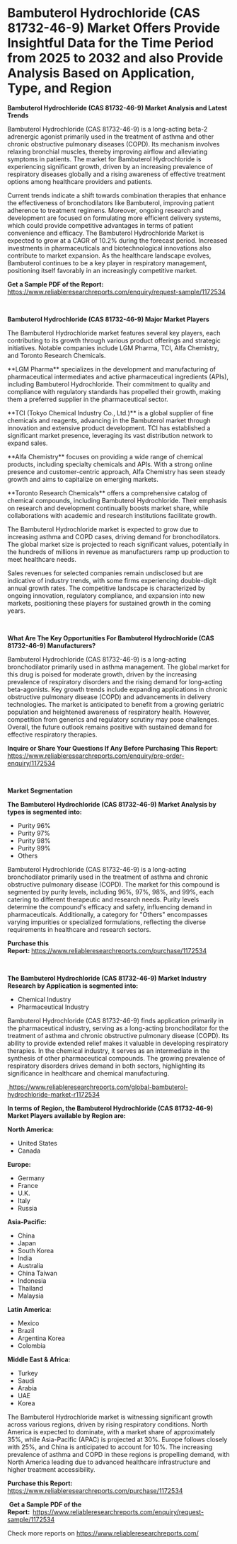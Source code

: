 <p><h1>Bambuterol Hydrochloride (CAS 81732-46-9) Market Offers Provide Insightful Data for the Time Period from 2025 to 2032 and also Provide Analysis Based on Application, Type, and Region</h1></p><p><strong>Bambuterol Hydrochloride (CAS 81732-46-9) Market Analysis and Latest Trends</strong></p>
<p><p>Bambuterol Hydrochloride (CAS 81732-46-9) is a long-acting beta-2 adrenergic agonist primarily used in the treatment of asthma and other chronic obstructive pulmonary diseases (COPD). Its mechanism involves relaxing bronchial muscles, thereby improving airflow and alleviating symptoms in patients. The market for Bambuterol Hydrochloride is experiencing significant growth, driven by an increasing prevalence of respiratory diseases globally and a rising awareness of effective treatment options among healthcare providers and patients.</p><p>Current trends indicate a shift towards combination therapies that enhance the effectiveness of bronchodilators like Bambuterol, improving patient adherence to treatment regimens. Moreover, ongoing research and development are focused on formulating more efficient delivery systems, which could provide competitive advantages in terms of patient convenience and efficacy. The Bambuterol Hydrochloride Market is expected to grow at a CAGR of 10.2% during the forecast period. Increased investments in pharmaceuticals and biotechnological innovations also contribute to market expansion. As the healthcare landscape evolves, Bambuterol continues to be a key player in respiratory management, positioning itself favorably in an increasingly competitive market.</p></p>
<p><strong>Get a Sample PDF of the Report:&nbsp;</strong> <a href="https://www.reliableresearchreports.com/enquiry/request-sample/1172534?utm_campaign=2255&utm_medium=2&utm_source=Github&utm_content=ia&utm_term=03042025&utm_id=bambuterol-hydrochloride-cas-81732-46-9">https://www.reliableresearchreports.com/enquiry/request-sample/1172534</a></p>
<p>&nbsp;</p>
<p><strong>Bambuterol Hydrochloride (CAS 81732-46-9) Major Market Players</strong></p>
<p><p>The Bambuterol Hydrochloride market features several key players, each contributing to its growth through various product offerings and strategic initiatives. Notable companies include LGM Pharma, TCI, Alfa Chemistry, and Toronto Research Chemicals.</p><p>**LGM Pharma** specializes in the development and manufacturing of pharmaceutical intermediates and active pharmaceutical ingredients (APIs), including Bambuterol Hydrochloride. Their commitment to quality and compliance with regulatory standards has propelled their growth, making them a preferred supplier in the pharmaceutical sector.</p><p>**TCI (Tokyo Chemical Industry Co., Ltd.)** is a global supplier of fine chemicals and reagents, advancing in the Bambuterol market through innovation and extensive product development. TCI has established a significant market presence, leveraging its vast distribution network to expand sales.</p><p>**Alfa Chemistry** focuses on providing a wide range of chemical products, including specialty chemicals and APIs. With a strong online presence and customer-centric approach, Alfa Chemistry has seen steady growth and aims to capitalize on emerging markets.</p><p>**Toronto Research Chemicals** offers a comprehensive catalog of chemical compounds, including Bambuterol Hydrochloride. Their emphasis on research and development continually boosts market share, while collaborations with academic and research institutions facilitate growth.</p><p>The Bambuterol Hydrochloride market is expected to grow due to increasing asthma and COPD cases, driving demand for bronchodilators. The global market size is projected to reach significant values, potentially in the hundreds of millions in revenue as manufacturers ramp up production to meet healthcare needs.</p><p>Sales revenues for selected companies remain undisclosed but are indicative of industry trends, with some firms experiencing double-digit annual growth rates. The competitive landscape is characterized by ongoing innovation, regulatory compliance, and expansion into new markets, positioning these players for sustained growth in the coming years.</p></p>
<p>&nbsp;</p>
<p><strong>What Are The Key Opportunities For Bambuterol Hydrochloride (CAS 81732-46-9) Manufacturers?</strong></p>
<p><p>Bambuterol Hydrochloride (CAS 81732-46-9) is a long-acting bronchodilator primarily used in asthma management. The global market for this drug is poised for moderate growth, driven by the increasing prevalence of respiratory disorders and the rising demand for long-acting beta-agonists. Key growth trends include expanding applications in chronic obstructive pulmonary disease (COPD) and advancements in delivery technologies. The market is anticipated to benefit from a growing geriatric population and heightened awareness of respiratory health. However, competition from generics and regulatory scrutiny may pose challenges. Overall, the future outlook remains positive with sustained demand for effective respiratory therapies.</p></p>
<p><strong>Inquire or Share Your Questions If Any Before Purchasing This Report:</strong> <a href="https://www.reliableresearchreports.com/enquiry/pre-order-enquiry/1172534?utm_campaign=2255&utm_medium=2&utm_source=Github&utm_content=ia&utm_term=03042025&utm_id=bambuterol-hydrochloride-cas-81732-46-9">https://www.reliableresearchreports.com/enquiry/pre-order-enquiry/1172534</a></p>
<p>&nbsp;</p>
<p><strong>Market Segmentation</strong></p>
<p><strong>The Bambuterol Hydrochloride (CAS 81732-46-9) Market Analysis by types is segmented into:</strong></p>
<p><ul><li>Purity 96%</li><li>Purity 97%</li><li>Purity 98%</li><li>Purity 99%</li><li>Others</li></ul></p>
<p><p>Bambuterol Hydrochloride (CAS 81732-46-9) is a long-acting bronchodilator primarily used in the treatment of asthma and chronic obstructive pulmonary disease (COPD). The market for this compound is segmented by purity levels, including 96%, 97%, 98%, and 99%, each catering to different therapeutic and research needs. Purity levels determine the compound's efficacy and safety, influencing demand in pharmaceuticals. Additionally, a category for "Others" encompasses varying impurities or specialized formulations, reflecting the diverse requirements in healthcare and research sectors.</p></p>
<p><strong>Purchase this Report:&nbsp;</strong><a href="https://www.reliableresearchreports.com/purchase/1172534?utm_campaign=2255&utm_medium=2&utm_source=Github&utm_content=ia&utm_term=03042025&utm_id=bambuterol-hydrochloride-cas-81732-46-9">https://www.reliableresearchreports.com/purchase/1172534</a></p>
<p>&nbsp;</p>
<p><strong>The Bambuterol Hydrochloride (CAS 81732-46-9) Market Industry Research by Application is segmented into:</strong></p>
<p><ul><li>Chemical Industry</li><li>Pharmaceutical Industry</li></ul></p>
<p><p>Bambuterol Hydrochloride (CAS 81732-46-9) finds application primarily in the pharmaceutical industry, serving as a long-acting bronchodilator for the treatment of asthma and chronic obstructive pulmonary disease (COPD). Its ability to provide extended relief makes it valuable in developing respiratory therapies. In the chemical industry, it serves as an intermediate in the synthesis of other pharmaceutical compounds. The growing prevalence of respiratory disorders drives demand in both sectors, highlighting its significance in healthcare and chemical manufacturing.</p></p>
<p><a href="https://www.reliableresearchreports.com/global-bambuterol-hydrochloride-market-r1172534?utm_campaign=2255&utm_medium=2&utm_source=Github&utm_content=ia&utm_term=03042025&utm_id=bambuterol-hydrochloride-cas-81732-46-9">&nbsp;https://www.reliableresearchreports.com/global-bambuterol-hydrochloride-market-r1172534</a></p>
<p><strong>In terms of Region, the Bambuterol Hydrochloride (CAS 81732-46-9) Market Players available by Region are:</strong></p>
<p>
    <p> <strong> North America: </strong>
        <ul>
            <li>United States</li>
            <li>Canada</li>
        </ul>
        </p> 
    <p> <strong> Europe: </strong>
        <ul>
            <li>Germany</li>
            <li>France</li>
            <li>U.K.</li>
            <li>Italy</li>
            <li>Russia</li>
        </ul>
        </p> 
    <p> <strong> Asia-Pacific: </strong>
        <ul>
            <li>China</li>
            <li>Japan</li>
            <li>South Korea</li>
            <li>India</li>
            <li>Australia</li>
            <li>China Taiwan</li>
            <li>Indonesia</li>
            <li>Thailand</li>
            <li>Malaysia</li>
        </ul>
        </p> 
    <p> <strong> Latin America: </strong>
        <ul>
            <li>Mexico</li>
            <li>Brazil</li>
            <li>Argentina Korea</li>
            <li>Colombia</li>
        </ul>
        </p> 
    <p> <strong> Middle East & Africa: </strong>
        <ul>
            <li>Turkey</li>
            <li>Saudi</li>
            <li>Arabia</li>
            <li>UAE</li>
            <li>Korea</li>
        </ul>
    </p>
    </p>
<p><p>The Bambuterol Hydrochloride market is witnessing significant growth across various regions, driven by rising respiratory conditions. North America is expected to dominate, with a market share of approximately 35%, while Asia-Pacific (APAC) is projected at 30%. Europe follows closely with 25%, and China is anticipated to account for 10%. The increasing prevalence of asthma and COPD in these regions is propelling demand, with North America leading due to advanced healthcare infrastructure and higher treatment accessibility.</p></p>
<p><strong>Purchase this Report: </strong><a href="https://www.reliableresearchreports.com/purchase/1172534?utm_campaign=2255&utm_medium=2&utm_source=Github&utm_content=ia&utm_term=03042025&utm_id=bambuterol-hydrochloride-cas-81732-46-9">https://www.reliableresearchreports.com/purchase/1172534</a></p>
<p>&nbsp;<strong>Get a Sample PDF of the Report:&nbsp;&nbsp;</strong><a href="https://www.reliableresearchreports.com/enquiry/request-sample/1172534?utm_campaign=2255&utm_medium=2&utm_source=Github&utm_content=ia&utm_term=03042025&utm_id=bambuterol-hydrochloride-cas-81732-46-9">https://www.reliableresearchreports.com/enquiry/request-sample/1172534</a></p>
<p><strong></strong></p>
<p>Check more reports on <a href="https://www.reliableresearchreports.com/?utm_campaign=2255&utm_medium=2&utm_source=Github&utm_content=ia&utm_term=03042025&utm_id=bambuterol-hydrochloride-cas-81732-46-9">https://www.reliableresearchreports.com/</a></p>